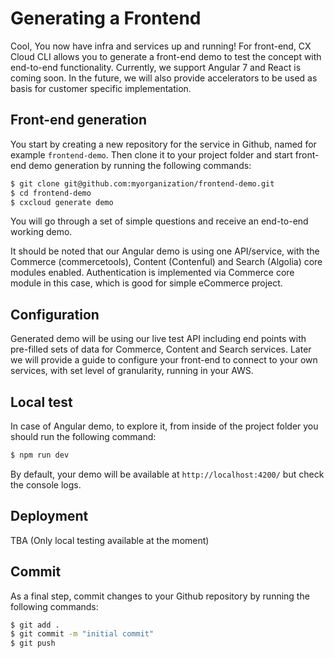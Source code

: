 # Generating a Frontend

Cool, You now have infra and services up and running! For front-end, CX Cloud CLI allows you to generate a front-end demo to test the concept with end-to-end functionality. Currently, we support Angular 7 and React is coming soon. In the future, we will also provide accelerators to be used as basis for customer specific implementation.

## Front-end generation

You start by creating a new repository for the service in Github, named for example `frontend-demo`. Then clone it to your project folder and start front-end demo generation by running the following commands:

```bash
$ git clone git@github.com:myorganization/frontend-demo.git
$ cd frontend-demo
$ cxcloud generate demo
```

You will go through a set of simple questions and receive an end-to-end working demo.

It should be noted that our Angular demo is using one API/service, with the Commerce \(commercetools\), Content \(Contenful\) and Search \(Algolia\) core modules enabled. Authentication is implemented via Commerce core module in this case, which is good for simple eCommerce project.

## Configuration

Generated demo will be using our live test API including end points with pre-filled sets of data for Commerce, Content and Search services. Later we will provide a guide to configure your front-end to connect to your own services, with set level of granularity, running in your AWS.

## Local test

In case of Angular demo, to explore it, from inside of the project folder you should run the following command:

```bash
$ npm run dev
```

By default, your demo will be available at `http://localhost:4200/` but check the console logs.

## Deployment

TBA \(Only local testing available at the moment\)

## Commit

As a final step, commit changes to your Github repository by running the following commands:

```bash
$ git add .
$ git commit -m "initial commit"
$ git push
```

